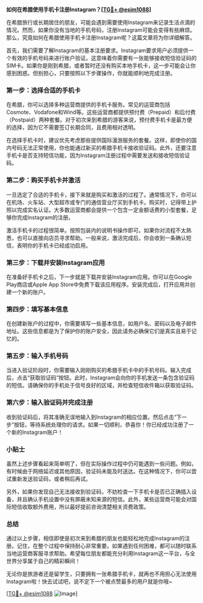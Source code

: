 **如何在希腊使用手机卡注册Instagram？[[TG💪+ @esim1088](https://t.me/s/esim1088)]**

在希腊旅行或长期居住的朋友，可能会遇到需要使用Instagram来记录生活点滴的情况。然而，如果你没有当地的手机号码，注册Instagram可能会变得有些麻烦。那么，究竟如何在希腊使用手机卡注册Instagram呢？这篇文章将为你详细解答。

首先，我们需要了解Instagram的基本注册要求。Instagram要求用户必须提供一个有效的手机号码来进行账户验证。这意味着你需要有一张能够接收短信验证码的SIM卡。如果你是刚到希腊，或者暂时还没有购买本地手机卡，这一步可能会让你感到困惑。但别担心，只要按照以下步骤操作，你就能顺利地完成注册。

### 第一步：选择合适的手机卡

在希腊，你可以选择多种运营商提供的手机卡服务。常见的运营商包括Cosmote、Vodafone和Wind等。这些运营商都提供预付费（Prepaid）和后付费（Postpaid）两种套餐。对于初次来到希腊的游客来说，预付费手机卡是最方便的选择，因为它不需要签订长期合同，且费用相对透明。

在选择手机卡时，建议优先考虑那些提供国际漫游服务的套餐。这样，即使你的国内号码无法正常使用，你也能通过新买的希腊手机卡接收验证码。此外，还要注意手机卡是否支持短信功能，因为Instagram注册过程中需要发送和接收短信验证码。

### 第二步：购买手机卡并激活

一旦选定了合适的手机卡，接下来就是购买和激活的过程了。通常情况下，你可以在机场、火车站、大型超市或专门的通信营业厅买到手机卡。购买时，记得带上护照以完成实名认证。大多数运营商都会提供一个包含一定金额话费的小型套餐，足够你完成Instagram的注册。

激活手机卡的过程很简单。按照包装内的说明书操作即可。如果你对流程不太熟悉，也可以直接向店员寻求帮助。一般来说，激活完成后，你会收到一条确认短信，表明你的手机卡已经成功启用。

### 第三步：下载并安装Instagram应用

在准备好手机卡之后，下一步就是下载并安装Instagram应用。你可以在Google Play商店或Apple App Store中免费下载该应用程序。安装完成后，打开应用并创建一个新的账户。

### 第四步：填写基本信息

在创建新账户的过程中，你需要填写一些基本信息，如用户名、密码以及电子邮件地址。这些信息都是为了保护你的账户安全，因此请务必确保它们是真实且易于记忆的。

### 第五步：输入手机号码

当进入验证阶段时，你需要输入刚刚购买的希腊手机卡中的手机号码。输入完成后，点击“获取验证码”按钮。此时，Instagram会向你的手机发送一条包含验证码的短信。请确保你的手机处于信号良好的区域，并检查短信收件箱以获取验证码。

### 第六步：输入验证码并完成注册

收到验证码后，将其准确无误地输入到Instagram的相应位置。然后点击“下一步”按钮，等待系统处理你的请求。如果一切顺利，恭喜你！你已经成功注册了一个新的Instagram账户！

### 小贴士

虽然上述步骤看起来简单明了，但在实际操作过程中仍可能遇到一些问题。例如，有时候由于网络延迟或其他原因，验证码未能及时送达。在这种情况下，你可以尝试重新发送验证码，或者稍后再试。

另外，如果你发现自己无法接收到验证码，不妨检查一下手机卡是否已正确插入设备，并且确认手机设置中没有屏蔽未知来源的短信。此外，某些运营商可能会对国际短信收取额外费用，所以最好提前咨询清楚相关资费政策。

### 总结

通过以上步骤，相信即使是初次来到希腊的朋友也能轻松地完成Instagram的注册。记住，在整个过程中保持耐心非常重要。如果遇到任何困难，都可以随时联系当地运营商客服寻求帮助。希望每位朋友都能充分利用Instagram这一平台，与全世界分享属于自己的精彩瞬间！

无论你是旅游者还是留学生，只要拥有一张希腊手机卡，就再也不用担心无法使用Instagram啦！快去试试吧，说不定下一个被点赞最多的用户就是你哦~

[[TG💪+ @esim1088](https://t.me/s/esim1088) ![Image](https://i.postimg.cc/4NQfJmqS/Snipaste-2025-05-13-00-14-12.png)]